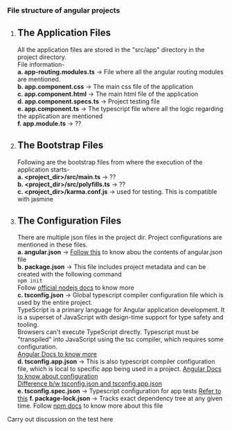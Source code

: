 
### File structure of angular projects

1. ## The Application Files  
    All the application files are stored in the "src/app" directory in the project directory.  
    File information-  
        **a. app-routing.modules.ts**  -> File where all the angular routing modules are mentioned.  
        **b. app.component.css** -> The main css file of the application  
        **c. app.component.html** -> The main html file of the application  
        **d. app.component.specs.ts** -> Project testing file  
        **e. app.component.ts** -> The typescript file where all the logic regarding the application are mentioned  
        **f. app.module.ts** -> ??  

2. ## The Bootstrap Files 
    Following are the bootstrap files from where the execution of the application starts-  
        **a. <project_dir>/src/main.ts** -> ??  
        **b. <project_dir>/src/polyfills.ts** -> ??  
        **c. <project_dir>/karma.conf.js** -> used for testing. This is compatible with jasmine  

3. ## The Configuration Files
    There are multiple json files in the project dir. Project configurations are mentioned in these files.  
        **a. angular.json** -> [Follow this](https://medium.com/nerd-for-tech/what-is-inside-of-angular-json-file-636e81e67651) to know abou the contents of angular.json file  
        **b. package.json** -> This file includes project metadata and can be created with the following command   
        ```
        npm init
        ```  
        Follow [official nodejs docs](https://nodejs.org/en/knowledge/getting-started/npm/what-is-the-file-package-json/) to know more  
        **c. tsconfig.json**  -> Global typescript compiler configuration file which is used by the entire project.          
        TypeScript is a primary language for Angular application development. It is a superset of JavaScript with design-time support for type safety and tooling.  
        Browsers can't execute TypeScript directly. Typescript must be "transpiled" into JavaScript using the tsc compiler, which requires some configuration.  
        [Angular Docs to know more](https://angular.io/guide/typescript-configuration)    
        **d. tsconfig.app.json** -> This is also typescript compiler configuration file, which is local to specific app being used in a project.
        [Angular Docs to know about configuration](https://angular.io/guide/typescript-configuration)  
        [Difference b/w tsconfig.json and tsconfig.app.json](https://stackoverflow.com/questions/54898013/difference-between-tsconfig-json-and-tsconfig-app-json-files-in-angular)  
        **e. tsconfig.spec.json** -> Typescript configuration for app tests
        [Refer to this](https://angular.io/guide/typescript-configuration)
        **f. package-lock.json** -> Tracks exact dependency tree at any given time. Follow [npm docs](https://docs.npmjs.com/cli/v9/configuring-npm/package-lock-json) to know more about this file

Carry out discussion on the test here
